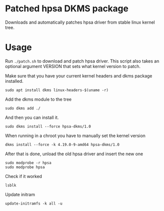 # Patched hpsa DKMS package

Downloads and automatically patches hpsa driver from stable linux kernel tree.

# Usage

Run `./patch.sh` to download and patch hpsa driver. This script also takes an
optional argument VERSION that sets what kernel version to patch.

Make sure that you have your current kernel headers and dkms package installed.

    sudo apt install dkms linux-headers-$(uname -r)

Add the dkms module to the tree

    sudo dkms add ./

And then you can install it.

    sudo dkms install --force hpsa-dkms/1.0

When running in a chroot you have to manually set the kernel version

    dkms install --force -k 4.19.0-9-amd64 hpsa-dkms/1.0

After that is done, unload the old hpsa driver and insert the new one

    sudo modprobe -r hpsa
    sudo modprobe hpsa
    
Check if it worked

    lsblk

Update initram

    update-initramfs -k all -u
